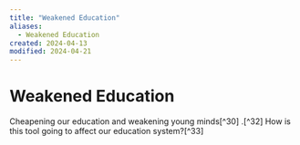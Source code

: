 ```yaml
---
title: "Weakened Education"
aliases:
  - Weakened Education
created: 2024-04-13
modified: 2024-04-21
---
```


# Weakened Education

Cheapening our education and weakening young minds[^30] .[^32]
How is this tool going to affect our education system?[^33]